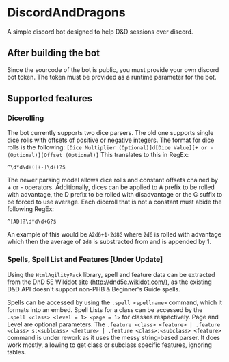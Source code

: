 # DiscordAndDragons
A simple discord bot designed to help D&D sessions over discord.
## After building the bot
Since the sourcode of the bot is public, you must provide your own discord bot token. The token must be provided as a runtime parameter for the bot.
## Supported features
### Dicerolling
The bot currently supports two dice parsers. The old one supports single dice rolls with offsets of positive or negative integers. The format for dice rolls is the following: `[Dice Multiplier (Optional)]d[Dice Value][+ or - (Optional)][Offset (Optional)]` This translates to this in RegEx:
```regex
^\d*d\d+([+-]\d+)?$
```
The newer parsing model allows dice rolls and constant offsets chained by + or - operators. Additionally, dices can be applied to A prefix to be rolled with advantage, the D prefix to be rolled with disadvantage or the G suffix to be forced to use average. Each diceroll that is not a constant must abide the following RegEx:
```regex
^[AD]?\d*d\d+G?$
```
An example of this would be `A2d6+1-2d8G` where `2d6` is rolled with advantage which then the average of `2d8` is substracted from and is appended by 1.
### Spells, Spell List and Features [Under Update]
Using the `HtmlAgilityPack` library, spell and feature data can be extracted from the DnD 5E Wikidot site (http://dnd5e.wikidot.com/), as the existing D&D API doesn't support non-PHB & Beginner's Guide spells.

Spells can be accessed by using the `.spell <spellname>` command, which it formats into an embed. Spell Lists for a class can be accessed by the `.spell <class> <level = 1> <page = 1>` for classes respectively. Page and Level are optional parameters. The `.feature <class> <feature> | .feature <class> s:<sublcass> <feature> | .feature <class>:<subclass> <feature>` command is under rework as it uses the messy string-based parser. It does work mostly, allowing to get class or subclass specific features, ignoring tables.
